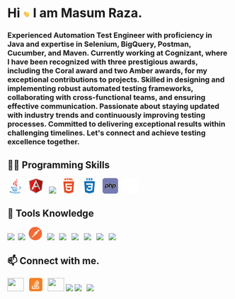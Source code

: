 
# Hi <img src="https://github.com/masumrazait/AT_Project_MyStd/blob/main/src/test/java/com/myStudent/testData/hi.gif" width="16px"> I am  Masum Raza.

### Experienced Automation Test Engineer with proficiency in Java and expertise in Selenium, BigQuery, Postman, Cucumber, and Maven. Currently working at Cognizant, where I have been recognized with three prestigious awards, including the Coral award and two Amber awards, for my exceptional contributions to projects. Skilled in designing and implementing robust automated testing frameworks, collaborating with cross-functional teams, and ensuring effective communication. Passionate about staying updated with industry trends and continuously improving testing processes. Committed to delivering exceptional results within challenging timelines. Let's connect and achieve testing excellence together.

## 👩‍💻 Programming Skills 
[<img height="35" src="https://raw.githubusercontent.com/masumrazait/AT_Project_MyStd/main/src/test/java/com/myStudent/testData/java.svg" />](https://www.oracle.com/in/java/) &nbsp;
[<img height="35" src="https://raw.githubusercontent.com/masumrazait/AT_Project_MyStd/main/src/test/java/com/myStudent/testData/angularjs.svg" />](https://www.w3schools.com/angular/angular_intro.asp) &nbsp;
[<img height="35" src="https://upload.wikimedia.org/wikipedia/commons/c/c3/Python-logo-notext.svg"/>](https://docs.python.org/3/tutorial/) &nbsp;
[<img height="35" src="https://raw.githubusercontent.com/masumrazait/AT_Project_MyStd/main/src/test/java/com/myStudent/testData/html5.svg" />](https://www.w3schools.com/html/default.asp/) &nbsp;
[<img height="35" src="https://raw.githubusercontent.com/masumrazait/AT_Project_MyStd/main/src/test/java/com/myStudent/testData/css3.svg" />](https://www.w3schools.com/css/default.asp) &nbsp;
[<img height="35" src="https://raw.githubusercontent.com/masumrazait/AT_Project_MyStd/main/src/test/java/com/myStudent/testData/php.svg" />](https://www.w3schools.com/php/default.asp) &nbsp;
[<img height="35" src="https://raw.githubusercontent.com/masumrazait/AT_Project_MyStd/main/src/test/java/com/myStudent/testData/Animation.gif" />](https://www.w3schools.com/bootstrap5/index.php) &nbsp;

## 🧰 Tools Knowledge 
[<img height="30" src="https://upload.wikimedia.org/wikipedia/commons/thumb/9/9f/Selenium_logo.svg/1920px-Selenium_logo.svg.png" />](https://www.selenium.dev/documentation/webdriver/getting_started/)&nbsp;
[<img height="30" src="https://codecept.io/img/testcafe.png" />](https://testcafe.io/documentation/402634/guides)&nbsp;
[<img height="30" src="https://raw.githubusercontent.com/masumrazait/AT_Project_MyStd/main/src/test/java/com/myStudent/testData/postman.svg" />](https://learning.postman.com/docs/publishing-your-api/documenting-your-api/)&nbsp;&nbsp;
[<img height="30" src="https://upload.wikimedia.org/wikipedia/commons/thumb/5/52/Apache_Maven_logo.svg/1920px-Apache_Maven_logo.svg.png" />](https://maven.apache.org/guides/)&nbsp;&nbsp;
[<img height="30" src="https://upload.wikimedia.org/wikipedia/commons/thumb/e/e3/Jenkins_logo_with_title.svg/1920px-Jenkins_logo_with_title.svg.png" />](https://www.jenkins.io/doc/)&nbsp;&nbsp;
[<img height="30" src="https://upload.wikimedia.org/wikipedia/commons/thumb/e/e0/Git-logo.svg/1280px-Git-logo.svg.png" />](https://github.com)&nbsp;&nbsp;
[<img height="30" src="https://upload.wikimedia.org/wikipedia/en/thumb/d/dd/MySQL_logo.svg/800px-MySQL_logo.svg.png" />](https://www.w3schools.com/sql/default.asp)&nbsp;&nbsp;
[<img height="30" src="https://upload.wikimedia.org/wikipedia/commons/thumb/d/d2/Microsoft_365.svg/1920px-Microsoft_365.svg.png" />](https://www.makeuseof.com/tag/microsoft-office-tutorials-courses/)&nbsp;&nbsp;
[<img height="30" src="https://upload.wikimedia.org/wikipedia/commons/thumb/3/35/Tux.svg/1200px-Tux.svg.png" />](https://www.linux.org/)

## 📫 Connect with me.
[<img height="30" width="37" src = "https://cdn.worldvectorlogo.com/logos/gmail-icon-2.svg">](mailto:masumrazait@gmail.com) &nbsp;
[<img height="30" src="https://raw.githubusercontent.com/masumrazait/AT_Project_MyStd/main/src/test/java/com/myStudent/testData/stackoverflow.svg" />](https://stackoverflow.com/users/12569370/masum-raza) &nbsp;
[<img height="30" width="37" src = "https://cdn.worldvectorlogo.com/logos/youtube-icon.svg">](https://www.youtube.com/) 
[<img height="30" src="https://cdn.worldvectorlogo.com/logos/twitter-6.svg" />](https://mobile.twitter.com/masum_raza_)
[<img height="30" src="https://cdn.worldvectorlogo.com/logos/linkedin-icon-2.svg" />](https://www.linkedin.com/in/masum-raza-32545269/) &nbsp;
[<img height="30" src="https://cdn.worldvectorlogo.com/logos/telegram.svg" />](https://t.me/CEMKIT1526)



<!--
**masumrazait/masumrazait** is a ✨ _special_ ✨ repository because its `README.md` (this file) appears on your GitHub profile.

Here are some ideas to get you started:

- 🔭 I’m currently working on ...
- 🌱 I’m currently learning ...
- 👯 I’m looking to collaborate on ...
- 🤔 I’m looking for help with ...
- 💬 Ask me about ...
- 📫 How to reach me: ...
- 😄 Pronouns: ...
- ⚡ Fun fact: ...
-->
